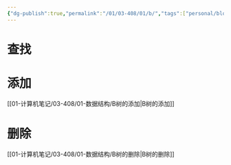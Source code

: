 ```yaml
---
{"dg-publish":true,"permalink":"/01/03-408/01/b/","tags":["personal/blog","algorithm/数据结构/B树"]}
---
```


# 查找

# 添加
[[01-计算机笔记/03-408/01-数据结构/B树的添加\|B树的添加]]
# 删除
[[01-计算机笔记/03-408/01-数据结构/B树的删除\|B树的删除]]